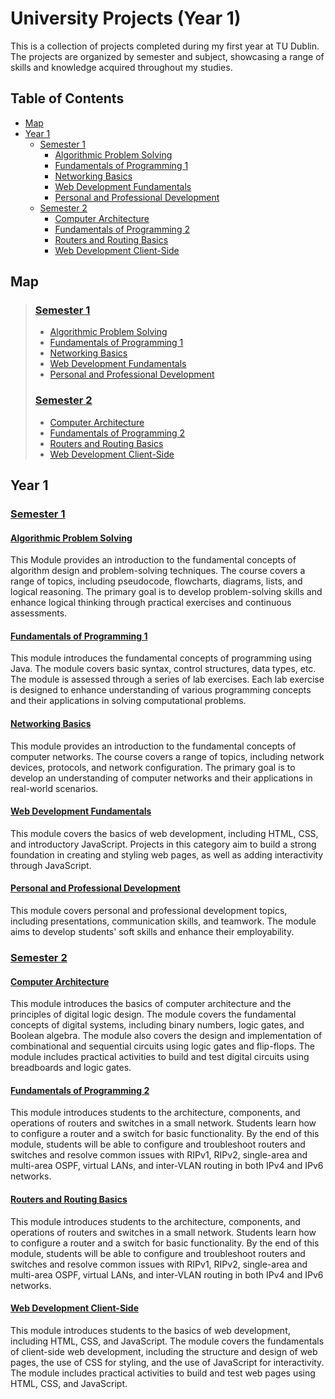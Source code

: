 # University Projects (Year 1)

This is a collection of projects completed during my first year at TU Dublin. The projects are organized by semester and subject, showcasing a range of skills and knowledge acquired throughout my studies.

## Table of Contents

- [Map](#map)
- [Year 1](#year-1)
  - [Semester 1](#semester-1)
    - [Algorithmic Problem Solving](#algorithmic-problem-solving)
    - [Fundamentals of Programming 1](#fundamentals-of-programming-1)
    - [Networking Basics](#networking-basics)
    - [Web Development Fundamentals](#web-development-fundamentals)
    - [Personal and Professional Development](#personal-and-professional-development)
  - [Semester 2](#semester-2)
    - [Computer Architecture](#computer-architecture)
    - [Fundamentals of Programming 2](#fundamentals-of-programming-2)
    - [Routers and Routing Basics](#routers-and-routing-basics)
    - [Web Development Client-Side](#web-development-client-side)

## Map

> ### [Semester 1](/Year1/Sem1/)
> - [Algorithmic Problem Solving](/Year1/Sem1/Algorithmic%20Problem%20Solving)
> - [Fundamentals of Programming 1](/Year1/Sem1/Fundamentals%20of%20Programming%201)
> - [Networking Basics](/Year1/Sem1/Networking%20Basics)
> - [Web Development Fundamentals](/Year1/Sem1/Web%20Development%20Fundamentals)
> - [Personal and Professional Development](/Year1/Sem1/Personal%20and%20Professional%20Development)
>
> ### [Semester 2](/Year1/Sem2/)
> - [Computer Architecture](/Year1/Sem2/Computer%20Achitecture)
> - [Fundamentals of Programming 2](/Year1/Sem2/Fundamentals%20of%20Programming%202)
> - [Routers and Routing Basics](/Year1/Sem2/Routers%20and%20Routing%20Basics)
> - [Web Development Client-Side](/Year1/Sem2/Web%20Development%20Client-Side)

## Year 1

### [Semester 1](Sem1)

#### [Algorithmic Problem Solving](Sem1/Algorithmic%20Problem%20Solving)

This Module provides an introduction to the fundamental concepts of algorithm design and problem-solving techniques. The course covers a range of topics, including pseudocode, flowcharts, diagrams, lists, and logical reasoning. The primary goal is to develop problem-solving skills and enhance logical thinking through practical exercises and continuous assessments.

#### [Fundamentals of Programming 1](Sem1/Fundamentals%20of%20Programming%201)

This module introduces the fundamental concepts of programming using Java. The module covers basic syntax, control structures, data types, etc. The module is assessed through a series of lab exercises. Each lab exercise is designed to enhance understanding of various programming concepts and their applications in solving computational problems.

#### [Networking Basics](Sem1/Networking%20Basics)

This module provides an introduction to the fundamental concepts of computer networks. The course covers a range of topics, including network devices, protocols, and network configuration. The primary goal is to develop an understanding of computer networks and their applications in real-world scenarios.

#### [Web Development Fundamentals](Sem1/Web%20Development%20Fundamentals)

This module covers the basics of web development, including HTML, CSS, and introductory JavaScript. Projects in this category aim to build a strong foundation in creating and styling web pages, as well as adding interactivity through JavaScript.

#### [Personal and Professional Development](Sem1/Personal%20and%20Professional%20Development)

This module covers personal and professional development topics, including presentations, communication skills, and teamwork. The module aims to develop students' soft skills and enhance their employability.

### [Semester 2](Sem2)

#### [Computer Architecture](Computer%20Achitecture)

This module introduces the basics of computer architecture and the principles of digital logic design. The module covers the fundamental concepts of digital systems, including binary numbers, logic gates, and Boolean algebra. The module also covers the design and implementation of combinational and sequential circuits using logic gates and flip-flops. The module includes practical activities to build and test digital circuits using breadboards and logic gates.

#### [Fundamentals of Programming 2](Fundamentals%20of%20Programming%202)

This module introduces students to the architecture, components, and operations of routers and switches in a small network. Students learn how to configure a router and a switch for basic functionality. By the end of this module, students will be able to configure and troubleshoot routers and switches and resolve common issues with RIPv1, RIPv2, single-area and multi-area OSPF, virtual LANs, and inter-VLAN routing in both IPv4 and IPv6 networks.

#### [Routers and Routing Basics](Routers%20and%20Routing%20Basics)

This module introduces students to the architecture, components, and operations of routers and switches in a small network. Students learn how to configure a router and a switch for basic functionality. By the end of this module, students will be able to configure and troubleshoot routers and switches and resolve common issues with RIPv1, RIPv2, single-area and multi-area OSPF, virtual LANs, and inter-VLAN routing in both IPv4 and IPv6 networks.

#### [Web Development Client-Side](Web%20Development%20Client-Side)

This module introduces students to the basics of web development, including HTML, CSS, and JavaScript. The module covers the fundamentals of client-side web development, including the structure and design of web pages, the use of CSS for styling, and the use of JavaScript for interactivity. The module includes practical activities to build and test web pages using HTML, CSS, and JavaScript.
